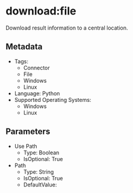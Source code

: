 <!-- region Generated -->
# download:file

Download result information to a central location.

## Metadata

- Tags:
  - Connector
  - File
  - Windows
  - Linux
- Language: Python
- Supported Operating Systems:
  - Windows
  - Linux

## Parameters

- Use Path
  - Type: Boolean
  - IsOptional: True
- Path
  - Type: String
  - IsOptional: True
  - DefaultValue: 
<!-- endregion -->
